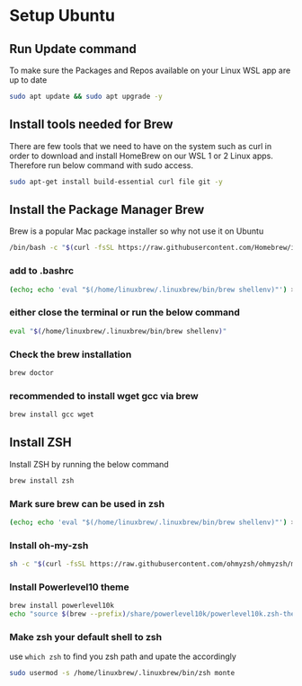 # Setup Ubuntu

## Run Update command

To make sure the Packages and Repos available on your Linux WSL app are up to date

```bash
sudo apt update && sudo apt upgrade -y
```

## Install tools needed for Brew

There are few tools that we need to have on the system such as curl in order to download
and install HomeBrew on our WSL 1 or 2 Linux apps. Therefore run below command with sudo access.

```bash
sudo apt-get install build-essential curl file git -y
```

## Install the Package Manager Brew

Brew is a popular Mac package installer so why not use it on Ubuntu

```bash
/bin/bash -c "$(curl -fsSL https://raw.githubusercontent.com/Homebrew/install/HEAD/install.sh)"
```

### add to .bashrc

```bash
(echo; echo 'eval "$(/home/linuxbrew/.linuxbrew/bin/brew shellenv)"') >> /home/mjones/.bashrc
```

### either close the terminal or run the below command

```bash
eval "$(/home/linuxbrew/.linuxbrew/bin/brew shellenv)"
```

### Check the brew installation

```bash
brew doctor
```

### recommended to install wget gcc via brew

```bash
brew install gcc wget
```

## Install ZSH
 
 Install ZSH by running the below command

```bash
brew install zsh
```

### Mark sure brew can be used in zsh   

```bash
(echo; echo 'eval "$(/home/linuxbrew/.linuxbrew/bin/brew shellenv)"') >> /home/mjones/.zshrc
```
### Install oh-my-zsh

```bash
sh -c "$(curl -fsSL https://raw.githubusercontent.com/ohmyzsh/ohmyzsh/master/tools/install.sh)"
```
### Install Powerlevel10 theme

```bash
brew install powerlevel10k                                                                                                                
echo "source $(brew --prefix)/share/powerlevel10k/powerlevel10k.zsh-theme" >>~/.zshrc
```

### Make zsh your default shell to zsh

use `which zsh` to find you zsh path and upate the accordingly

```bash
sudo usermod -s /home/linuxbrew/.linuxbrew/bin/zsh monte
```

